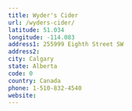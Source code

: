 ```yaml
---
title: Wyder's Cider
url: /wyders-cider/
latitude: 51.034
longitude: -114.083
address1: 255999 Eighth Street SW
address2: 
city: Calgary
state: Alberta
code: 0
country: Canada
phone: 1-510-832-4540
website: 
---
```


